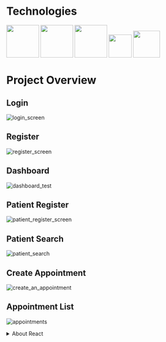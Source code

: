 # Technologies

<img src="https://user-images.githubusercontent.com/61492486/121854506-ecb35c80-ccfa-11eb-847f-85a38e7a0b3e.png" width="85px"></img>
<img src="https://user-images.githubusercontent.com/61492486/121854568-048ae080-ccfb-11eb-991b-2fb1f3972209.png" width="85px"></img>
<img src="https://user-images.githubusercontent.com/61492486/121854613-11a7cf80-ccfb-11eb-9cd2-c53245860bb5.png" width="85px"></img>
<img src="https://user-images.githubusercontent.com/61492486/121854666-21bfaf00-ccfb-11eb-95c5-fbe61e408b80.png" width="60px"></img>
<img src="https://user-images.githubusercontent.com/61492486/121854786-4a47a900-ccfb-11eb-8cba-98b079caf3d6.png" width="70px"></img>

# Project Overview

## Login 
![login_screen](https://user-images.githubusercontent.com/61492486/124124337-fb329f80-da80-11eb-8a69-515a9520c1c4.jpg)
## Register 
![register_screen](https://user-images.githubusercontent.com/61492486/124124354-fec62680-da80-11eb-83fd-37cf5bcff141.jpg)
## Dashboard
![dashboard_test](https://user-images.githubusercontent.com/61492486/124124359-008fea00-da81-11eb-90d7-606cd70f8b52.jpg)
## Patient Register
![patient_register_screen](https://user-images.githubusercontent.com/61492486/124124364-02f24400-da81-11eb-8f91-554e81fe8e2d.jpg)
## Patient Search
![patient_search](https://user-images.githubusercontent.com/61492486/124124368-04237100-da81-11eb-9c60-a584fc7a1904.jpg)
## Create Appointment
![create_an_appointment](https://user-images.githubusercontent.com/61492486/124124378-05ed3480-da81-11eb-8c43-b30ac3e21535.jpg)
## Appointment List
![appointments](https://user-images.githubusercontent.com/61492486/124124382-0685cb00-da81-11eb-86ab-75010e9f1034.jpg)



<details>
<summary> About React</summary>
  
# Getting Started with Create React App

This project was bootstrapped with [Create React App](https://github.com/facebook/create-react-app).

## Available Scripts

In the project directory, you can run:

### `npm start`

Runs the app in the development mode.\
Open [http://localhost:3000](http://localhost:3000) to view it in the browser.

The page will reload if you make edits.\
You will also see any lint errors in the console.

### `npm test`

Launches the test runner in the interactive watch mode.\
See the section about [running tests](https://facebook.github.io/create-react-app/docs/running-tests) for more information.

### `npm run build`

Builds the app for production to the `build` folder.\
It correctly bundles React in production mode and optimizes the build for the best performance.

The build is minified and the filenames include the hashes.\
Your app is ready to be deployed!

See the section about [deployment](https://facebook.github.io/create-react-app/docs/deployment) for more information.

### `npm run eject`

**Note: this is a one-way operation. Once you `eject`, you can’t go back!**

If you aren’t satisfied with the build tool and configuration choices, you can `eject` at any time. This command will remove the single build dependency from your project.

Instead, it will copy all the configuration files and the transitive dependencies (webpack, Babel, ESLint, etc) right into your project so you have full control over them. All of the commands except `eject` will still work, but they will point to the copied scripts so you can tweak them. At this point you’re on your own.

You don’t have to ever use `eject`. The curated feature set is suitable for small and middle deployments, and you shouldn’t feel obligated to use this feature. However we understand that this tool wouldn’t be useful if you couldn’t customize it when you are ready for it.

## Learn More

You can learn more in the [Create React App documentation](https://facebook.github.io/create-react-app/docs/getting-started).

To learn React, check out the [React documentation](https://reactjs.org/).

### Code Splitting

This section has moved here: [https://facebook.github.io/create-react-app/docs/code-splitting](https://facebook.github.io/create-react-app/docs/code-splitting)

### Analyzing the Bundle Size

This section has moved here: [https://facebook.github.io/create-react-app/docs/analyzing-the-bundle-size](https://facebook.github.io/create-react-app/docs/analyzing-the-bundle-size)

### Making a Progressive Web App

This section has moved here: [https://facebook.github.io/create-react-app/docs/making-a-progressive-web-app](https://facebook.github.io/create-react-app/docs/making-a-progressive-web-app)

### Advanced Configuration

This section has moved here: [https://facebook.github.io/create-react-app/docs/advanced-configuration](https://facebook.github.io/create-react-app/docs/advanced-configuration)

### Deployment

This section has moved here: [https://facebook.github.io/create-react-app/docs/deployment](https://facebook.github.io/create-react-app/docs/deployment)

### `npm run build` fails to minify

This section has moved here: [https://facebook.github.io/create-react-app/docs/troubleshooting#npm-run-build-fails-to-minify](https://facebook.github.io/create-react-app/docs/troubleshooting#npm-run-build-fails-to-minify)

</details

